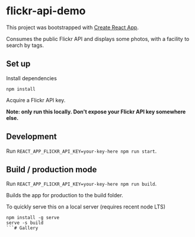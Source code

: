 # flickr-api-demo

This project was bootstrapped with [Create React App](https://github.com/facebookincubator/create-react-app).

Consumes the public Flickr API and displays some photos, with a facility to search by tags.

## Set up

Install dependencies

`npm install`

Acquire a Flickr API key.

**Note: only run this locally. Don't expose your Flickr API key somewhere else.**

## Development

Run `REACT_APP_FLICKR_API_KEY=your-key-here npm run start`.

## Build / production mode

Run `REACT_APP_FLICKR_API_KEY=your-key-here npm run build`.

Builds the app for production to the build folder.

To quickly serve this on a local server (requires recent node LTS)

```
npm install -g serve
serve -s build
```# Gallery
